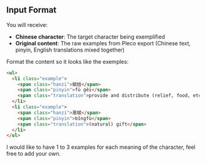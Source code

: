## Input Format
You will receive:
- **Chinese character**: The target character being exemplified
- **Original content**: The raw examples from Pleco export (Chinese text, pinyin, English translations mixed together)

Format the content so it looks like the exemples:

```html
<ul>
  <li class="example">
    <span class="hanzi">赋给</span> 
    <span class="pinyin">fù gěi</span> 
    <span class="translation">provide and distribute (relief, food, etc.)</span>
  </li>
  <li class="example">
    <span class="hanzi">禀赋</span> 
    <span class="pinyin">bǐngfù</span> 
    <span class="translation">(natural) gift</span>
  </li>
</ul>
```

I would like to have 1 to 3 examples for each meaning of the character, feel free to add your own.